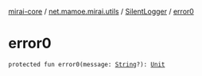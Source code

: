 [mirai-core](../../index.md) / [net.mamoe.mirai.utils](../index.md) / [SilentLogger](index.md) / [error0](./error0.md)

# error0

`protected fun error0(message: `[`String`](https://kotlinlang.org/api/latest/jvm/stdlib/kotlin/-string/index.html)`?): `[`Unit`](https://kotlinlang.org/api/latest/jvm/stdlib/kotlin/-unit/index.html)